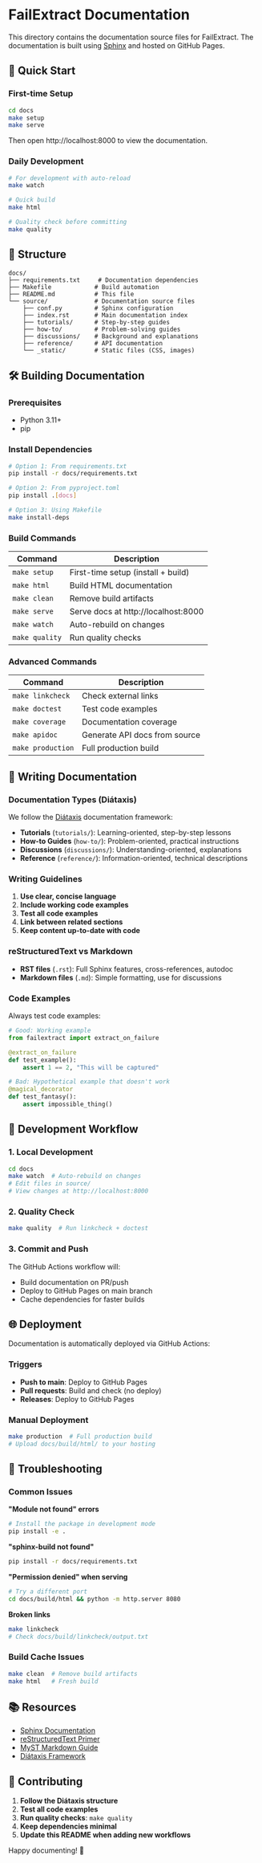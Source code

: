 # FailExtract Documentation

This directory contains the documentation source files for FailExtract. The documentation is built using [Sphinx](https://www.sphinx-doc.org/) and hosted on GitHub Pages.

## 🚀 Quick Start

### First-time Setup
```bash
cd docs
make setup
make serve
```

Then open http://localhost:8000 to view the documentation.

### Daily Development
```bash
# For development with auto-reload
make watch

# Quick build
make html

# Quality check before committing
make quality
```

## 📁 Structure

```
docs/
├── requirements.txt     # Documentation dependencies
├── Makefile            # Build automation
├── README.md           # This file
└── source/             # Documentation source files
    ├── conf.py         # Sphinx configuration
    ├── index.rst       # Main documentation index
    ├── tutorials/      # Step-by-step guides
    ├── how-to/         # Problem-solving guides
    ├── discussions/    # Background and explanations
    ├── reference/      # API documentation
    └── _static/        # Static files (CSS, images)
```

## 🛠️ Building Documentation

### Prerequisites
- Python 3.11+
- pip

### Install Dependencies
```bash
# Option 1: From requirements.txt
pip install -r docs/requirements.txt

# Option 2: From pyproject.toml
pip install .[docs]

# Option 3: Using Makefile
make install-deps
```

### Build Commands

| Command | Description |
|---------|-------------|
| `make setup` | First-time setup (install + build) |
| `make html` | Build HTML documentation |
| `make clean` | Remove build artifacts |
| `make serve` | Serve docs at http://localhost:8000 |
| `make watch` | Auto-rebuild on changes |
| `make quality` | Run quality checks |

### Advanced Commands

| Command | Description |
|---------|-------------|
| `make linkcheck` | Check external links |
| `make doctest` | Test code examples |
| `make coverage` | Documentation coverage |
| `make apidoc` | Generate API docs from source |
| `make production` | Full production build |

## 📝 Writing Documentation

### Documentation Types (Diátaxis)

We follow the [Diátaxis](https://diataxis.fr/) documentation framework:

- **Tutorials** (`tutorials/`): Learning-oriented, step-by-step lessons
- **How-to Guides** (`how-to/`): Problem-oriented, practical instructions  
- **Discussions** (`discussions/`): Understanding-oriented, explanations
- **Reference** (`reference/`): Information-oriented, technical descriptions

### Writing Guidelines

1. **Use clear, concise language**
2. **Include working code examples**
3. **Test all code examples**
4. **Link between related sections**
5. **Keep content up-to-date with code**

### reStructuredText vs Markdown

- **RST files** (`.rst`): Full Sphinx features, cross-references, autodoc
- **Markdown files** (`.md`): Simple formatting, use for discussions

### Code Examples

Always test code examples:

```python
# Good: Working example
from failextract import extract_on_failure

@extract_on_failure
def test_example():
    assert 1 == 2, "This will be captured"

# Bad: Hypothetical example that doesn't work
@magical_decorator
def test_fantasy():
    assert impossible_thing()
```

## 🔧 Development Workflow

### 1. Local Development
```bash
cd docs
make watch  # Auto-rebuild on changes
# Edit files in source/
# View changes at http://localhost:8000
```

### 2. Quality Check
```bash
make quality  # Run linkcheck + doctest
```

### 3. Commit and Push
The GitHub Actions workflow will:
- Build documentation on PR/push
- Deploy to GitHub Pages on main branch
- Cache dependencies for faster builds

## 🌐 Deployment

Documentation is automatically deployed via GitHub Actions:

### Triggers
- **Push to main**: Deploy to GitHub Pages
- **Pull requests**: Build and check (no deploy)
- **Releases**: Deploy to GitHub Pages

### Manual Deployment
```bash
make production  # Full production build
# Upload docs/build/html/ to your hosting
```

## 🐛 Troubleshooting

### Common Issues

**"Module not found" errors**
```bash
# Install the package in development mode
pip install -e .
```

**"sphinx-build not found"**
```bash
pip install -r docs/requirements.txt
```

**"Permission denied" when serving**
```bash
# Try a different port
cd docs/build/html && python -m http.server 8080
```

**Broken links**
```bash
make linkcheck
# Check docs/build/linkcheck/output.txt
```

### Build Cache Issues
```bash
make clean  # Remove build artifacts
make html   # Fresh build
```

## 📚 Resources

- [Sphinx Documentation](https://www.sphinx-doc.org/)
- [reStructuredText Primer](https://www.sphinx-doc.org/en/master/usage/restructuredtext/basics.html)
- [MyST Markdown Guide](https://myst-parser.readthedocs.io/)
- [Diátaxis Framework](https://diataxis.fr/)

## 🤝 Contributing

1. **Follow the Diátaxis structure**
2. **Test all code examples**
3. **Run quality checks**: `make quality`
4. **Keep dependencies minimal**
5. **Update this README when adding new workflows**

Happy documenting! 📖